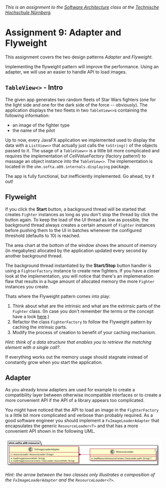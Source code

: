 _This is an assignment to the [Software Architecture](https://ohm-softa.github.io) class at the [Technische Hochschule Nürnberg](http://www.th-nuernberg.de)._

# Assignment 9: Adapter and Flyweight

This assignment covers the two design patterns _Adapter_ and _Flyweight_.

Implementing the flyweight pattern will improve the performance.
Using an adapter, we will use an easier to handle API to load images.



## `TableView<>` - Intro

The given app generates two random fleets of Star Wars fighters (one for the light side and one for the dark side of the force -- obviously).
The application displays the two fleets in two `TableView<>`s containing the following information:

* an image of the fighter type
* the name of the pilot

Up to now, every JavaFX application we implemented used to display the data with a `ListView<>` that actually just calls the `toString()` of the objects passed to it.
The usage of a `TableView<>` is a little bit more complicated and requires the implementation of _CellValueFactory_ (factory pattern!) to massage an object instance into the `TableView<>`.
The implementation is located in the `ohm.softa.a09.internals.displaying` package.

The app is fully functional, but inefficiently implemented.
Go ahead, try it out!


## Flyweight

If you click the **Start** button, a background thread will be started that creates `Fighter` instances as long as you don't stop the thread by click the button again.
To keep the load of the UI thread as low as possible, the background thread always creates a certain amount of `Fighter` instances before pushing them to the UI in batches whenever the configured threshold (defaults to 10) is reached.

The area chart at the bottom of the window shows the amount of memory (in megabytes) allocated by the application updated every second by another background thread.

The background thread instantiated by the **Start/Stop** button handler is using a `FighterFactory` instance to create new fighters.
If you have a closer look at the implementation, you will notice that there's an implemenation flaw that results in a huge amount of allocated memory the more `Fighter` instances you create.

Thats where the Flyweight pattern comes into play:

1. Think about what are the intrinsic and what are the extrinsic parts of the `Fighter` class.  (In case you don't remember the terms or the concept have a look [here](https://ohm-softa.github.io/09ln-proxy-adapter-flyweight/#flyweight).)
2. Refactor the class `FighterFactory` to follow the Flyweight pattern by caching the intrinsic parts.
3. Modify the process of creation to benefit of your caching mechanism.

_Hint: think of a data structure that enables you to retrieve the matching element with a single call?._

If everything works out the memory usage should stagnate instead of constantly grow when you start the application.


## Adapter

As you already know adapters are used for example to create a compatibility layer between otherwise incompatible interfaces or to create a more convenient API if the API of a library appears too complicated.

You might have noticed that the API to load an image in the `FighterFactory` is a little bit more complicated and verbose than probably required.
As a good software engineer you should implement a `FxImageLoaderAdapter` that encapsulates the generic `ResourceLoader<T>` and that has a more convenient API shown in the following UML.

![FxImageLoaderAdapter spec](assets/images/adapter-spec.svg)

_Hint: the arrow between the two classes only illustrates a composition of the `FxImageLoaderAdapter` and the `ResourceLoader<T>`._

